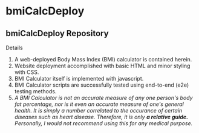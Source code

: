 # bmiCalcDeploy

bmiCalcDeploy Repository
------------------------

Details
1. A web-deployed Body Mass Index (BMI) calculator is contained herein.
2. Website deployment accomplished with basic HTML and minor styling with CSS.
3. BMI Calculator itself is implemented with javascript.
4. BMI Calculator scripts are successfully tested using end-to-end (e2e) testing methods.
5. *A BMI Calculator is not an accurate measure of any one person's body fat percentage, nor is it even an accurate measure of one's general health.  It is simply a number correlated to the occurance of certain diseases such as heart disease.  Therefore, it is only **a relative guide.**  Personally, I would not recommend using this for any medical purpose.*  
